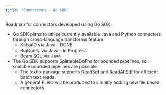 ```yaml
---
title: "Connectors - Go SDK"
---
```

<!--
Licensed under the Apache License, Version 2.0 (the "License");
you may not use this file except in compliance with the License.
You may obtain a copy of the License at

http://www.apache.org/licenses/LICENSE-2.0

Unless required by applicable law or agreed to in writing, software
distributed under the License is distributed on an "AS IS" BASIS,
WITHOUT WARRANTIES OR CONDITIONS OF ANY KIND, either express or implied.
See the License for the specific language governing permissions and
limitations under the License.
-->

Roadmap for connectors developed using Go SDK.

* Go SDK plans to utilize currently available Java and Python connectors
through cross-language transforms feature.
  * KafkaIO via Java - DONE
  * BigQuery via Java - In Progress
  * Beam SQL via Java
* The Go SDK supports SplittableDoFns for bounded pipelines, so scalable bounded pipelines are possible.
    * The textio package supports [ReadSdf](https://pkg.go.dev/github.com/cd-paliv/beam-fork/sdks/v3/go/pkg/beam/io/textio#ReadSdf) and [ReadAllSdf](https://pkg.go.dev/github.com/cd-paliv/beam-fork/sdks/v3/go/pkg/beam/io/textio#ReadAllSdf) for efficient batch text reads.
    * A general FileIO will be produced to simplify adding new file based connectors.
